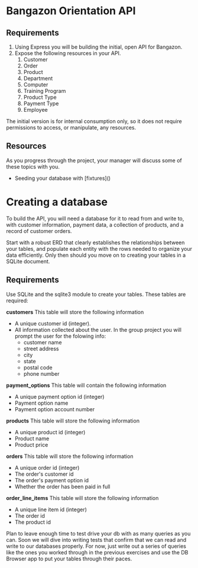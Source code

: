# Bangazon Orientation API

## Requirements

1. Using Express you will be building the initial, open API for Bangazon.
1. Expose the following resources in your API.
    1. Customer
    1. Order
    1. Product
    1. Department
    1. Computer
    1. Training Program
    1. Product Type
    1. Payment Type
    1. Employee

The initial version is for internal consumption only, so it does not require permissions to access, or manipulate, any resources.

## Resources

As you progress through the project, your manager will discuss some of these topics with you.

* Seeding your database with [fixtures](\)

# Creating a database
To build the API, you will need a database for it to read from and write to, with customer information, payment data, a collection of products, and a record of customer orders.

Start with a robust ERD that clearly establishes the relationships between your tables, and populate each entity with the rows needed to organize your data efficiently. Only then should you move on to creating your tables in a SQLite document.

## Requirements
Use SQLite and the sqlite3 module to create your tables. These tables are required:

**customers**
This table will store the following information
+ A unique customer id (integer).
+ All information collected about the user. In the group project you will prompt the user for the folowing info:
    + customer name
    + street address
    + city
    + state
    + postal code
    + phone number

**payment_options**
This table will contain the following information
+ A unique payment option id (integer)
+ Payment option name
+ Payment option account number

**products**
This table will store the following information
+ A unique product id (integer)
+ Product name
+ Product price

**orders**
This table will store the following information
+ A unique order id (integer)
+ The order's customer id
+ The order's payment option id
+ Whether the order has been paid in full

**order_line_items**
This table will store the following information
+ A unique line item id (integer)
+ The order id
+ The product id

Plan to leave enough time to test drive your db with as many queries as you can. Soon we will dive into writing tests that confirm that we can read and write to our databases properly. For now, just write out a series of queries like the ones you worked through in the previous exercises and use the DB Browser app to put your tables through their paces.


